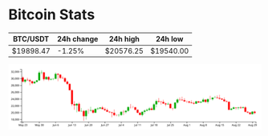 # Bitcoin Stats

BTC/USDT|24h change|24h high|24h low|
|---|---|---|---|
|$19898.47|-1.25%|$20576.25|$19540.00|

<img src="./chart.svg">
